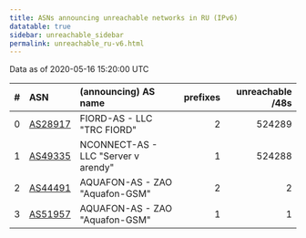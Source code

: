 ```yaml
---
title: ASNs announcing unreachable networks in RU (IPv6)
datatable: true
sidebar: unreachable_sidebar
permalink: unreachable_ru-v6.html
---
```


Data as of 2020-05-16 15:20:00 UTC


<div class="datatable-begin"></div>

|   # | ASN                                    | (announcing) AS name                |   prefixes |   unreachable /48s |
|----:|:---------------------------------------|:------------------------------------|-----------:|-------------------:|
|   0 | [AS28917](unreachable_AS28917-v6.html) | FIORD-AS - LLC "TRC FIORD"          |          2 |             524289 |
|   1 | [AS49335](unreachable_AS49335-v6.html) | NCONNECT-AS - LLC "Server v arendy" |          1 |             524288 |
|   2 | [AS44491](unreachable_AS44491-v6.html) | AQUAFON-AS - ZAO "Aquafon-GSM"      |          2 |                  2 |
|   3 | [AS51957](unreachable_AS51957-v6.html) | AQUAFON-AS - ZAO "Aquafon-GSM"      |          1 |                  1 |

<div class="datatable-end"></div>